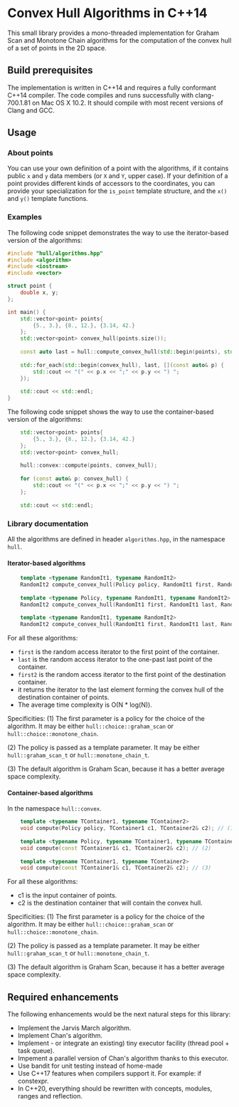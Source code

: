 <h1>Convex Hull Algorithms in C++14</h1>

This small library provides a mono-threaded implementation for Graham Scan and Monotone Chain algorithms for the computation of the convex hull of a set of points in the 2D space.

<h2>Build prerequisites</h2>

The implementation is written in C++14 and requires a fully conformant C++14 compiler. The code compiles and runs successfully with clang-700.1.81 on Mac OS X 10.2. It should compile with most recent versions of Clang and GCC.

<h2>Usage</h2>

<h3>About points</h3>

You can use your own definition of a point with the algorithms, if it contains public <code>x</code> and <code>y</code> data members (or <code>X</code> and <code>Y</code>, upper case). If your definition of a point provides different kinds of accessors to the coordinates, you can provide your specialization for the <code>is_point</code> template structure, and the <code>x()</code> and <code>y()</code> template functions.

<h3>Examples</h3>

The following code snippet demonstrates the way to use the iterator-based version of the algorithms:

```cpp
#include "hull/algorithms.hpp"
#include <algorithm>
#include <iostream>
#include <vector>

struct point {
    double x, y;
};

int main() {
    std::vector<point> points{
        {5., 3.}, {8., 12.}, {3.14, 42.}
    };
    std::vector<point> convex_hull(points.size());
    
    const auto last = hull::compute_convex_hull(std::begin(points), std::end(points), std::begin(convex_hull));
    
    std::for_each(std::begin(convex_hull), last, [](const auto& p) {
        std::cout << "(" << p.x << ";" << p.y << ") ";
    });
    
    std::cout << std::endl;
}
```

The following code snippet shows the way to use the container-based version of the algorithms:

```cpp
    std::vector<point> points{
        {5., 3.}, {8., 12.}, {3.14, 42.}
    };
    std::vector<point> convex_hull;
    
    hull::convex::compute(points, convex_hull);
    
    for (const auto& p: convex_hull) {
        std::cout << "(" << p.x << ";" << p.y << ") ";
    };
    
    std::cout << std::endl;
```

<h3>Library documentation</h3>

All the algorithms are defined in header <code>algorithms.hpp</code>, in the namespace <code>hull</code>.

<h4>Iterator-based algorithms</h4>

```cpp
    template <typename RandomIt1, typename RandomIt2>
    RandomIt2 compute_convex_hull(Policy policy, RandomIt1 first, RandomIt1 last, RandomIt2 first2); // (1)
    
    template <typename Policy, typename RandomIt1, typename RandomIt2>
    RandomIt2 compute_convex_hull(RandomIt1 first, RandomIt1 last, RandomIt2 first2); // (2)
    
    template <typename RandomIt1, typename RandomIt2>
    RandomIt2 compute_convex_hull(RandomIt1 first, RandomIt1 last, RandomIt2 first2); // (3)
```

For all these algorithms:
<ul>
<li><code>first</code> is the random access iterator to the first point of the container.</li>
<li><code>last</code> is the random access iterator to the one-past last point of the container.</li>
<li><code>first2</code> is the random access iterator to the first point of the destination container.</li>
<li>it returns the iterator to the last element forming the convex hull of the destination container of points.</li>
<li>The average time complexity is O(N * log(N)).</li>
</ul>

Specificities:
(1) The first parameter is a policy for the choice of the algorithm. It may be either <code>hull::choice::graham_scan</code> or <code>hull::choice::monotone_chain</code>.

(2) The policy is passed as a template parameter. It may be either <code>hull::graham_scan_t</code> or <code>hull::monotone_chain_t</code>.

(3) The default algorithm is Graham Scan, because it has a better average space complexity.

<h4>Container-based algorithms</h4>

In the namespace <code>hull::convex</code>.

```cpp
    template <typename TContainer1, typename TContainer2>
    void compute(Policy policy, TContainer1 c1, TContainer2& c2); // (1)
    
    template <typename Policy, typename TContainer1, typename TContainer2>
    void compute(const TContainer1& c1, TContainer2& c2); // (2)
    
    template <typename TContainer1, typename TContainer2>
    void compute(const TContainer1& c1, TContainer2& c2); // (3)
```

For all these algorithms:
<ul>
<li>c1 is the input container of points.</li>
<li>c2 is the destination container that will contain the convex hull.</li>
</ul>

Specificities:
(1) The first parameter is a policy for the choice of the algorithm. It may be either <code>hull::choice::graham_scan</code> or <code>hull::choice::monotone_chain</code>.

(2) The policy is passed as a template parameter. It may be either <code>hull::graham_scan_t</code> or <code>hull::monotone_chain_t</code>.

(3) The default algorithm is Graham Scan, because it has a better average space complexity.

<h2>Required enhancements</h2>

The following enhancements would be the next natural steps for this library:
<ul>
<li>Implement the Jarvis March algorithm.</li>
<li>Implement Chan's algorithm.</li>
<li>Implement - or integrate an existing) tiny executor facility (thread pool + task queue).</li>
<li>Impement a parallel version of Chan's algorithm thanks to this executor.</li>
<li>Use bandit for unit testing instead of home-made</li>
<li>Use C++17 features when compilers support it. For example: if constexpr.</li>
<li>In C++20, everything should be rewritten with concepts, modules, ranges and reflection.</li>
</ul>
